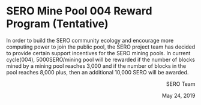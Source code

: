 # SERO Mine Pool 004 Reward Program (Tentative)

In order to build the SERO community ecology and encourage more computing power to join the public pool, the SERO project team has decided to provide certain support incentives for the SERO mining pools. In current cycle(004), 5000SERO/mining pool  will be rewarded if the number of blocks mined by a mining pool reaches 3,000 and if the number of blocks in the pool reaches 8,000 plus, then an additional 10,000 SERO will be awarded.


<p align="right">SERO Team</p>
<p align="right">May 24, 2019</p>
